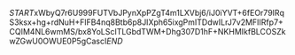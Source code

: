 $START$xWbyQ7r6U999FUTVbJPynXpPZgT4m1LXVbj6/iJ0iYVT+6fEOr79IRqS3ksx+hg+rdNuH+FlFB4nq8Btb6p8JIXph65ixgPmITDdwILrJ7v2MFIIRfp7+CQIM4NL6wmMS/bx8YoLScITLGbdTWM+Dhg307D1hF+NKHMIkfBLCOSZkwZGwU0OWUE0P5gCascI$END$